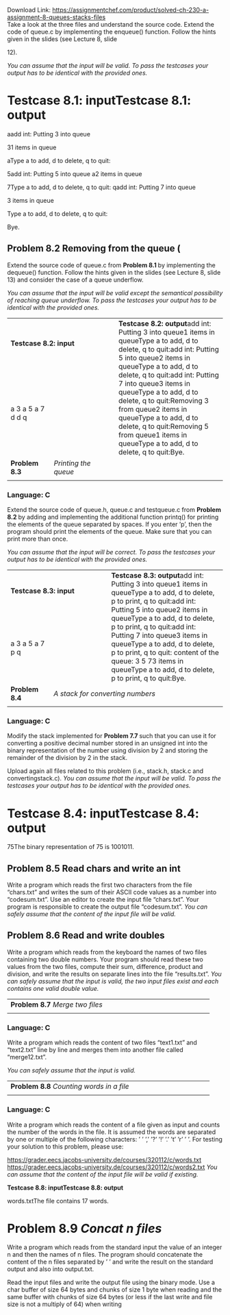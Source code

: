 Download Link: https://assignmentchef.com/product/solved-ch-230-a-assignment-8-queues-stacks-files
<br>
Take a look at the three files and understand the source code. Extend the code of queue.c by implementing the enqueue() function. Follow the hints given in the slides (see Lecture 8, slide

12).

<em>You can assume that the input will be valid. To pass the testcases your output has to be identical with the provided ones.</em>

<h1>Testcase 8.1: inputTestcase 8.1: output</h1>

aadd int: Putting 3 into queue

31 items in queue

aType a to add, d to delete, q to quit:

5add int: Putting 5 into queue a2 items in queue

7Type a to add, d to delete, q to quit: qadd int: Putting 7 into queue

3 items in queue

Type a to add, d to delete, q to quit:

Bye.

<h2><strong>Problem 8.2 </strong>Removing from the queue                                                                       (</h2>

Extend the source code of queue.c from <strong>Problem 8.1 </strong>by implementing the dequeue() function. Follow the hints given in the slides (see Lecture 8, slide 13) and consider the case of a queue underflow.

<em>You can assume that the input will be valid except the semantical possibility of reaching queue underflow. To pass the testcases your output has to be identical with the provided ones.</em>

<table width="593">

 <tbody>

  <tr>

   <td colspan="2" width="280"><strong>Testcase 8.2: input</strong></td>

   <td rowspan="2" width="313"><strong>Testcase 8.2: output</strong>add int: Putting 3 into queue1    items in queueType a to add, d to delete, q to quit:add int: Putting 5 into queue2    items in queueType a to add, d to delete, q to quit:add int: Putting 7 into queue3    items in queueType a to add, d to delete, q to quit:Removing 3 from queue2 items in queueType a to add, d to delete, q to quit:Removing 5 from queue1 items in queueType a to add, d to delete, q to quit:Bye.</td>

  </tr>

  <tr>

   <td width="97">a 3 a 5 a 7 d d q</td>

   <td width="182"></td>

  </tr>

  <tr>

   <td width="97"><strong>Problem 8.3</strong></td>

   <td width="182"><em>Printing the queue</em></td>

   <td width="313"></td>

  </tr>

  <tr>

   <td colspan="2" width="280"></td>

   <td width="313"></td>

  </tr>

 </tbody>

</table>

<h3>Language: C</h3>

Extend the source code of queue.h, queue.c and testqueue.c from <strong>Problem 8.2 </strong>by adding and implementing the additional function printq() for printing the elements of the queue separated by spaces. If you enter ’p’, then the program should print the elements of the queue. Make sure that you can print more than once.

<em>You can assume that the input will be correct. To pass the testcases your output has to be identical with the provided ones.</em>

<table width="649">

 <tbody>

  <tr>

   <td colspan="2" width="290"><strong>Testcase 8.3: input</strong></td>

   <td rowspan="2" width="359"><strong>Testcase 8.3: output</strong>add int: Putting 3 into queue1    items in queueType a to add, d to delete, p to print, q to quit:add int: Putting 5 into queue2    items in queueType a to add, d to delete, p to print, q to quit:add int: Putting 7 into queue3    items in queueType a to add, d to delete, p to print, q to quit: content of the queue: 3 5 73 items in queueType a to add, d to delete, p to print, q to quit:Bye.</td>

  </tr>

  <tr>

   <td width="97">a 3 a 5 a 7 p q</td>

   <td width="193"></td>

  </tr>

  <tr>

   <td width="97"><strong>Problem 8.4</strong></td>

   <td colspan="2" width="551"><em>A stack for converting numbers                                                          </em></td>

  </tr>

  <tr>

   <td width="97"></td>

   <td width="193"></td>

   <td width="359"></td>

  </tr>

 </tbody>

</table>

<h3>Language: C</h3>

Modify the stack implemented for <strong>Problem 7.7 </strong>such that you can use it for converting a positive decimal number stored in an unsigned int into the binary representation of the number using division by 2 and storing the remainder of the division by 2 in the stack.

Upload again all files related to this problem (i.e., stack.h, stack.c and convertingstack.c). <em>You can assume that the input will be valid. To pass the testcases your output has to be identical with the provided ones.</em>

<h1>Testcase 8.4: inputTestcase 8.4: output</h1>

75The binary representation of 75 is 1001011.

<h2><strong>Problem 8.5 </strong>Read chars and write an int</h2>

Write a program which reads the first two characters from the file “chars.txt” and writes the sum of their ASCII code values as a number into “codesum.txt”. Use an editor to create the input file “chars.txt”. Your program is responsible to create the output file “codesum.txt”. <em>You can safely assume that the content of the input file will be valid.</em>

<h2><strong>Problem 8.6 </strong>Read and write doubles</h2>

Write a program which reads from the keyboard the names of two files containing two double numbers. Your program should read these two values from the two files, compute their sum, difference, product and division, and write the results on separate lines into the file “results.txt”. <em>You can safely assume that the input is valid, the two input files exist and each contains one valid double value.</em>

<table width="457">

 <tbody>

  <tr>

   <td width="457"><strong>Problem 8.7 </strong><em>Merge two files</em></td>

  </tr>

  <tr>

   <td width="457"></td>

  </tr>

 </tbody>

</table>

<h3>Language: C</h3>

Write a program which reads the content of two files “text1.txt” and “text2.txt” line by line and merges them into another file called “merge12.txt”.

<em>You can safely assume that the input is valid.</em>

<table width="457">

 <tbody>

  <tr>

   <td width="457"><strong>Problem 8.8 </strong><em>Counting words in a file</em></td>

  </tr>

  <tr>

   <td width="457"></td>

  </tr>

 </tbody>

</table>

<h3>Language: C</h3>

Write a program which reads the content of a file given as input and counts the number of the words in the file. It is assumed the words are separated by one or multiple of the following characters: ’ ’ ’,’ ’?’ ’!’ ’.’ ’t’ ’r’ ’
’. For testing your solution to this problem, please use:

https://grader.eecs.jacobs-university.de/courses/320112/c/words.txt https://grader.eecs.jacobs-university.de/courses/320112/c/words2.txt <em>You can assume that the content of the input file will be valid if existing.</em>

<strong>Testcase 8.8: inputTestcase 8.8: output</strong>

words.txtThe file contains 17 words.

<h1>Problem 8.9 <em>Concat n files                                                                                           </em></h1>

Write a program which reads from the standard input the value of an integer n and then the names of n files. The program should concatenate the content of the n files separated by ’
’ and write the result on the standard output and also into output.txt.

Read the input files and write the output file using the binary mode. Use a char buffer of size 64 bytes and chunks of size 1 byte when reading and the same buffer with chunks of size 64 bytes (or less if the last write and file size is not a multiply of 64) when writing